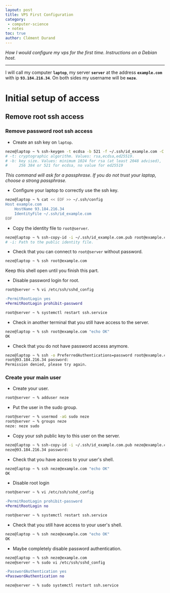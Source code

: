 ```yaml
---
layout: post
title: VPS First Configuration
category:
 - computer-science
 - notes
toc: true
author: Clément Durand
---
```


*How I would configure my vps for the first time. Instructions on a Debian host.*

---

I will call my computer **`laptop`**, my server **`server`** at the address
**`example.com`** with ip **`93.184.216.34`**.
On both sides my username will be **`neze`**.

# Initial setup of access

## Remove root ssh access

### Remove password root ssh access

  * Create an ssh key on `laptop`.

```sh
neze@laptop ~ % ssh-keygen -t ecdsa -b 521 -f ~/.ssh/id_example.com -C "neze@laptop"
# -t: cryptographic algorithm. Values: rsa,ecdsa,ed25519.
# -b: key size. Values: minimum 1024 for rsa (at least 2048 advised),
#     256 384 or 521 for ecdsa, no value for ed25519
```

*This command will ask for a passphrase. If you do not trust your laptop, choose a strong passphrase.*

  * Configure your laptop to correctly use the ssh key.

```sh
neze@laptop ~ % cat << EOF >> ~/.ssh/config
Host example.com
    HostName 93.184.216.34
    IdentityFile ~/.ssh/id_example.com
EOF
```

  * Copy the identity file to `root@server`.

```sh
neze@laptop ~ % ssh-copy-id -i ~/.ssh/id_example.com.pub root@example.com
# -i: Path to the public identity file.
```

  * Check that you can connect to `root@server` without password.

```sh
neze@laptop ~ % ssh root@example.com
```

Keep this shell open until you finish this part.

  * Disable password login for root.

```sh
root@server ~ % vi /etc/ssh/sshd_config
```

```diff
-PermitRootLogin yes
+PermitRootLogin prohibit-password
```

```sh
root@server ~ % systemctl restart ssh.service
```

  * Check in another terminal that you still have access to the server.

```sh
neze@laptop ~ % ssh root@example.com "echo OK"
OK
```

  * Check that you do not have password access anymore.

```sh
neze@laptop ~ % ssh -o PreferredAuthentications=password root@example.com
root@93.184.216.34 password:
Permission denied, please try again.
```

### Create your main user

  * Create your user.

```sh
root@server ~ % adduser neze
```

  * Put the user in the sudo group.

```sh
root@server ~ % usermod -aG sudo neze
root@server ~ % groups neze
neze: neze sudo
```

  * Copy your ssh public key to this user on the server.

```sh
neze@laptop ~ % ssh-copy-id -i ~/.ssh/id_example.com.pub neze@example.com
neze@93.184.216.34 password:
```

  * Check that you have access to your user's shell.

```sh
neze@laptop ~ % ssh neze@example.com "echo OK"
OK
```

  * Disable root login

```sh
root@server ~ % vi /etc/ssh/sshd_config
```

```diff
-PermitRootLogin prohibit-password
+PermitRootLogin no
```

```sh
root@server ~ % systemctl restart ssh.service
```

  * Check that you still have access to your user's shell.

```sh
neze@laptop ~ % ssh neze@example.com "echo OK"
OK
```

  * Maybe completely disable password authentication.

```sh
neze@laptop ~ % ssh neze@example.com
neze@server ~ % sudo vi /etc/ssh/sshd_config
```

```diff
-PasswordAuthentication yes
+PasswordAuthentication no
```

```sh
neze@server ~ % sudo systemctl restart ssh.service
```
